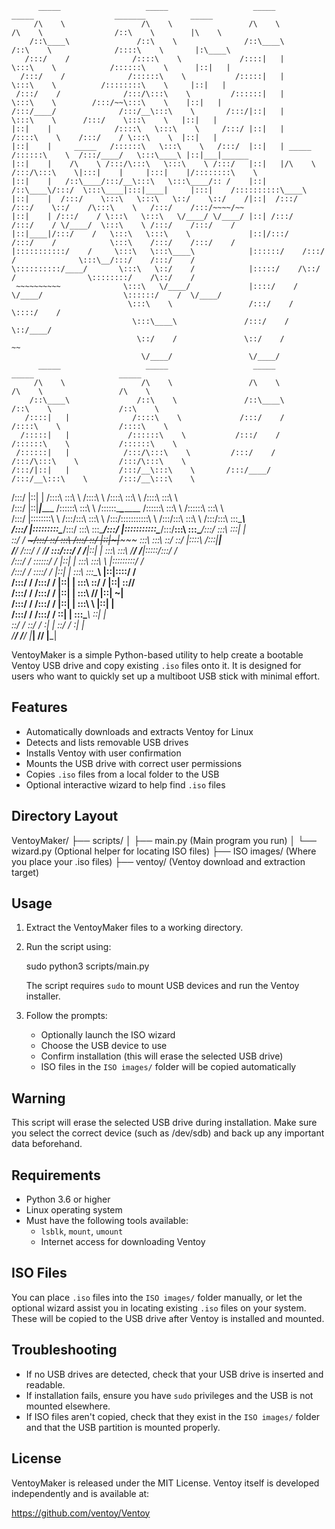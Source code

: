 

          _____                   _____                   _____            _____                  _______          _____          
         /\    \                 /\    \                 /\    \          /\    \                /::\    \        |\    \         
        /::\____\               /::\    \               /::\____\        /::\    \              /::::\    \       |:\____\        
       /:::/    /              /::::\    \             /::::|   |        \:::\    \            /::::::\    \      |::|   |        
      /:::/    /              /::::::\    \           /:::::|   |         \:::\    \          /::::::::\    \     |::|   |        
     /:::/    /              /:::/\:::\    \         /::::::|   |          \:::\    \        /:::/~~\:::\    \    |::|   |        
    /:::/____/              /:::/__\:::\    \       /:::/|::|   |           \:::\    \      /:::/    \:::\    \   |::|   |        
    |::|    |              /::::\   \:::\    \     /:::/ |::|   |           /::::\    \    /:::/    / \:::\    \  |::|   |        
    |::|    |     _____   /::::::\   \:::\    \   /:::/  |::|   | _____    /::::::\    \  /:::/____/   \:::\____\ |::|___|______  
    |::|    |    /\    \ /:::/\:::\   \:::\    \ /:::/   |::|   |/\    \  /:::/\:::\    \|:::|    |     |:::|    |/::::::::\    \ 
    |::|    |   /::\____/:::/__\:::\   \:::\____/:: /    |::|   /::\____\/:::/  \:::\____|:::|____|     |:::|    /::::::::::\____\
    |::|    |  /:::/    \:::\   \:::\   \::/    \::/    /|::|  /:::/    /:::/    \::/    /\:::\    \   /:::/    /:::/~~~~/~~      
    |::|    | /:::/    / \:::\   \:::\   \/____/ \/____/ |::| /:::/    /:::/    / \/____/  \:::\    \ /:::/    /:::/    /         
    |::|____|/:::/    /   \:::\   \:::\    \             |::|/:::/    /:::/    /            \:::\    /:::/    /:::/    /          
    |:::::::::::/    /     \:::\   \:::\____\            |::::::/    /:::/    /              \:::\__/:::/    /:::/    /           
    \::::::::::/____/       \:::\   \::/    /            |:::::/    /\::/    /                \::::::::/    /\::/    /            
     ~~~~~~~~~~              \:::\   \/____/             |::::/    /  \/____/                  \::::::/    /  \/____/             
                              \:::\    \                 /:::/    /                             \::::/    /                       
                               \:::\____\               /:::/    /                               \::/____/                        
                                \::/    /               \::/    /                                 ~~                              
                                 \/____/                 \/____/                                                                  
          _____                   _____                   _____                   _____                   _____                   
         /\    \                 /\    \                 /\    \                 /\    \                 /\    \                  
        /::\____\               /::\    \               /::\____\               /::\    \               /::\    \                 
       /::::|   |              /::::\    \             /:::/    /              /::::\    \             /::::\    \                
      /:::::|   |             /::::::\    \           /:::/    /              /::::::\    \           /::::::\    \               
     /::::::|   |            /:::/\:::\    \         /:::/    /              /:::/\:::\    \         /:::/\:::\    \              
    /:::/|::|   |           /:::/__\:::\    \       /:::/____/              /:::/__\:::\    \       /:::/__\:::\    \             
   /:::/ |::|   |          /::::\   \:::\    \     /::::\    \             /::::\   \:::\    \     /::::\   \:::\    \            
  /:::/  |::|___|______   /::::::\   \:::\    \   /::::::\____\________   /::::::\   \:::\    \   /::::::\   \:::\    \           
 /:::/   |::::::::\    \ /:::/\:::\   \:::\    \ /:::/\:::::::::::\    \ /:::/\:::\   \:::\    \ /:::/\:::\   \:::\____\          
/:::/    |:::::::::\____/:::/  \:::\   \:::\____/:::/  |:::::::::::\____/:::/__\:::\   \:::\____/:::/  \:::\   \:::|    |         
\::/    / ~~~~~/:::/    \::/    \:::\  /:::/    \::/   |::|~~~|~~~~~    \:::\   \:::\   \::/    \::/   |::::\  /:::|____|         
 \/____/      /:::/    / \/____/ \:::\/:::/    / \/____|::|   |          \:::\   \:::\   \/____/ \/____|:::::\/:::/    /          
             /:::/    /           \::::::/    /        |::|   |           \:::\   \:::\    \           |:::::::::/    /           
            /:::/    /             \::::/    /         |::|   |            \:::\   \:::\____\          |::|\::::/    /            
           /:::/    /              /:::/    /          |::|   |             \:::\   \::/    /          |::| \::/____/             
          /:::/    /              /:::/    /           |::|   |              \:::\   \/____/           |::|  ~|                   
         /:::/    /              /:::/    /            |::|   |               \:::\    \               |::|   |                   
        /:::/    /              /:::/    /             \::|   |                \:::\____\              \::|   |                   
        \::/    /               \::/    /               \:|   |                 \::/    /               \:|   |                   
         \/____/                 \/____/                 \|___|                  \/____/                 \|___|                   
                                                                                                                                  



VentoyMaker is a simple Python-based utility to help create a bootable Ventoy USB drive and copy existing `.iso` files onto it. It is designed for users who want to quickly set up a multiboot USB stick with minimal effort.

## Features

- Automatically downloads and extracts Ventoy for Linux
- Detects and lists removable USB drives
- Installs Ventoy with user confirmation
- Mounts the USB drive with correct user permissions
- Copies `.iso` files from a local folder to the USB
- Optional interactive wizard to help find `.iso` files

## Directory Layout

VentoyMaker/
├── scripts/
│   ├── main.py          (Main program you run)
│   └── wizard.py        (Optional helper for locating ISO files)
├── ISO images/          (Where you place your .iso files)
├── ventoy/              (Ventoy download and extraction target)

## Usage

1. Extract the VentoyMaker files to a working directory.
2. Run the script using:

   sudo python3 scripts/main.py

   The script requires `sudo` to mount USB devices and run the Ventoy installer.

3. Follow the prompts:
   - Optionally launch the ISO wizard
   - Choose the USB device to use
   - Confirm installation (this will erase the selected USB drive)
   - ISO files in the `ISO images/` folder will be copied automatically

## Warning

This script will erase the selected USB drive during installation. Make sure you select the correct device (such as /dev/sdb) and back up any important data beforehand.

## Requirements

- Python 3.6 or higher
- Linux operating system
- Must have the following tools available:
  - `lsblk`, `mount`, `umount`
  - Internet access for downloading Ventoy

## ISO Files

You can place `.iso` files into the `ISO images/` folder manually, or let the optional wizard assist you in locating existing `.iso` files on your system. These will be copied to the USB drive after Ventoy is installed and mounted.

## Troubleshooting

- If no USB drives are detected, check that your USB drive is inserted and readable.
- If installation fails, ensure you have `sudo` privileges and the USB is not mounted elsewhere.
- If ISO files aren't copied, check that they exist in the `ISO images/` folder and that the USB partition is mounted properly.

## License

VentoyMaker is released under the MIT License. Ventoy itself is developed independently and is available at:

https://github.com/ventoy/Ventoy
